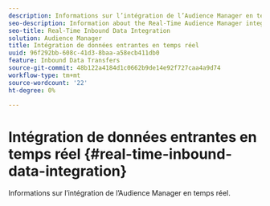 ```yaml
---
description: Informations sur l’intégration de l’Audience Manager en temps réel.
seo-description: Information about the Real-Time Audience Manager integration.
seo-title: Real-Time Inbound Data Integration
solution: Audience Manager
title: Intégration de données entrantes en temps réel
uuid: 96f292bb-608c-41d3-8baa-a58ecb411db0
feature: Inbound Data Transfers
source-git-commit: 48b122a4184d1c0662b9de14e92f727caa4a9d74
workflow-type: tm+mt
source-wordcount: '22'
ht-degree: 0%

---
```



# Intégration de données entrantes en temps réel {#real-time-inbound-data-integration}

Informations sur l’intégration de l’Audience Manager en temps réel.

<!-- c_rt_data_int.xml -->